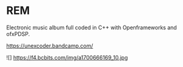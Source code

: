 # REM
Electronic music album full coded in C++  with Openframeworks and ofxPDSP.

https://unexcoder.bandcamp.com/

![] https://f4.bcbits.com/img/a1700666169_10.jpg
